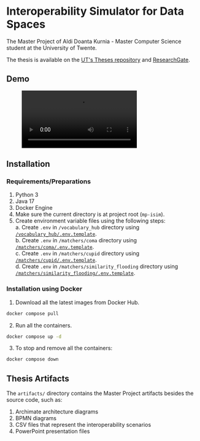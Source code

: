 # Interoperability Simulator for Data Spaces

The Master Project of Aldi Doanta Kurnia - Master Computer Science student at the University of Twente.

The thesis is available on the [UT's Theses repository](https://essay.utwente.nl/97460/) and [ResearchGate](https://doi.org/10.13140/RG.2.2.27278.95042).

## Demo
<figure class="video_container">
  <video controls="true" allowfullscreen="true">
    <source src="artifacts/2023-09-04-isim-demo.mp4" type="video/mp4">
  </video>
</figure>

## Installation
### Requirements/Preparations
1. Python 3
2. Java 17
3. Docker Engine
4. Make sure the current directory is at project root (`mp-isim`).
5. Create environment variable files using the following steps:  
  a. Create `.env` in `/vocabulary_hub` directory using [`/vocabulary_hub/.env.template`](vocabulary_hub/.env.template).   
  b. Create `.env` in `/matchers/coma` directory using [`/matchers/coma/.env.template`](matchers/coma/.env.template).   
  c. Create `.env` in `/matchers/cupid` directory using [`/matchers/cupid/.env.template`](matchers/cupid/.env.template).   
  d. Create `.env` in `/matchers/similarity_flooding` directory using [`/matchers/similarity_flooding/.env.template`](matchers/similarity_flooding/.env.template).   

### Installation using Docker
1. Download all the latest images from Docker Hub.
```bash
docker compose pull
```
2. Run all the containers.
```bash
docker compose up -d
```
3. To stop and remove all the containers:
```bash
docker compose down
```

## Thesis Artifacts
The `artifacts/` directory contains the Master Project artifacts besides the source code, such as:
1. Archimate architecture diagrams
2. BPMN diagrams
3. CSV files that represent the interoperability scenarios
4. PowerPoint presentation files
